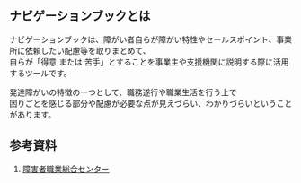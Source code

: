 ## ナビゲーションブックとは

ナビゲーションブックは、障がい者自らが障がい特性やセールスポイント、事業所に依頼したい配慮等を取りまとめて、  
自らが「得意 または 苦手」とすることを事業主や支援機関に説明する際に活用するツールです。  
  
発達障がいの特徴の一つとして、職務遂行や職業生活を行う上で  
困りごとを感じる部分や配慮が必要な点が見えづらい、わかりづらいということがあります。

## 参考資料
1. [障害者職業総合センター](https://www.nivr.jeed.go.jp/center/report/support13.html)
